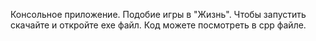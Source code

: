 Консольное приложение.
Подобие игры в "Жизнь".
Чтобы запустить скачайте и откройте exe файл.
Код можете посмотреть в cpp файле.
